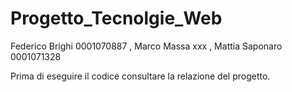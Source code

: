 # Progetto_Tecnolgie_Web
Federico Brighi 0001070887 , Marco Massa xxx , Mattia Saponaro 0001071328

Prima di eseguire il codice consultare la relazione del progetto.
